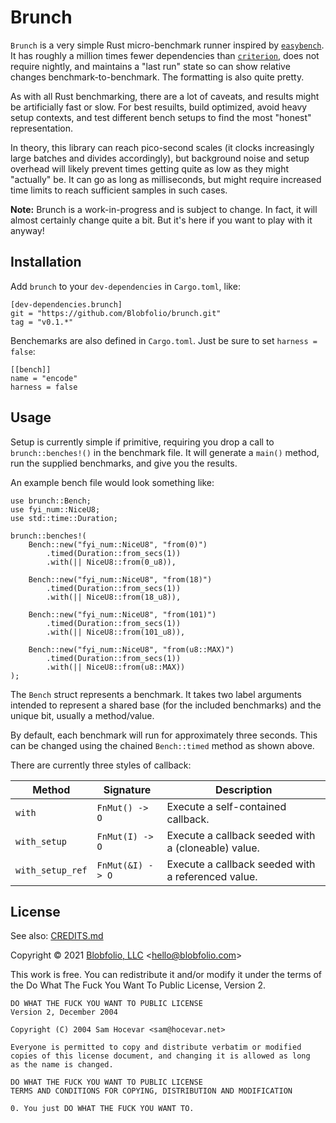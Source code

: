 # Brunch

`Brunch` is a very simple Rust micro-benchmark runner inspired by [`easybench`](https://crates.io/crates/easybench). It has roughly a million times fewer dependencies than [`criterion`](https://crates.io/crates/criterion), does not require nightly, and maintains a "last run" state so can show relative changes benchmark-to-benchmark. The formatting is also quite pretty.

As with all Rust benchmarking, there are a lot of caveats, and results might be artificially fast or slow. For best resuilts, build optimized, avoid heavy setup contexts, and test different bench setups to find the most "honest" representation.

In theory, this library can reach pico-second scales (it clocks increasingly large batches and divides accordingly), but background noise and setup overhead will likely prevent times getting quite as low as they might "actually" be. It can go as long as milliseconds, but might require increased time limits to reach sufficient samples in such cases.

**Note:** Brunch is a work-in-progress and is subject to change. In fact, it will almost certainly change quite a bit. But it's here if you want to play with it anyway!



## Installation

Add `brunch` to your `dev-dependencies` in `Cargo.toml`, like:

```
[dev-dependencies.brunch]
git = "https://github.com/Blobfolio/brunch.git"
tag = "v0.1.*"
```

Benchemarks are also defined in `Cargo.toml`. Just be sure to set `harness = false`:

```
[[bench]]
name = "encode"
harness = false
```



## Usage

Setup is currently simple if primitive, requiring you drop a call to `brunch::benches!()` in the benchmark file. It will generate a `main()` method, run the supplied benchmarks, and give you the results.

An example bench file would look something like:

```
use brunch::Bench;
use fyi_num::NiceU8;
use std::time::Duration;

brunch::benches!(
    Bench::new("fyi_num::NiceU8", "from(0)")
        .timed(Duration::from_secs(1))
        .with(|| NiceU8::from(0_u8)),

    Bench::new("fyi_num::NiceU8", "from(18)")
        .timed(Duration::from_secs(1))
        .with(|| NiceU8::from(18_u8)),

    Bench::new("fyi_num::NiceU8", "from(101)")
        .timed(Duration::from_secs(1))
        .with(|| NiceU8::from(101_u8)),

    Bench::new("fyi_num::NiceU8", "from(u8::MAX)")
        .timed(Duration::from_secs(1))
        .with(|| NiceU8::from(u8::MAX))
);
```

The `Bench` struct represents a benchmark. It takes two label arguments intended to represent a shared base (for the included benchmarks) and the unique bit, usually a method/value.

By default, each benchmark will run for approximately three seconds. This can be changed using the chained `Bench::timed` method as shown above.

There are currently three styles of callback:

| Method | Signature | Description |
| ------ | --------- | ----------- |
| `with` | `FnMut() -> O` | Execute a self-contained callback. |
| `with_setup` | `FnMut(I) -> O` | Execute a callback seeded with a (cloneable) value. |
| `with_setup_ref` | `FnMut(&I) -> O` | Execute a callback seeded with a referenced value. |



## License

See also: [CREDITS.md](CREDITS.md)

Copyright © 2021 [Blobfolio, LLC](https://blobfolio.com) &lt;hello@blobfolio.com&gt;

This work is free. You can redistribute it and/or modify it under the terms of the Do What The Fuck You Want To Public License, Version 2.

    DO WHAT THE FUCK YOU WANT TO PUBLIC LICENSE
    Version 2, December 2004
    
    Copyright (C) 2004 Sam Hocevar <sam@hocevar.net>
    
    Everyone is permitted to copy and distribute verbatim or modified
    copies of this license document, and changing it is allowed as long
    as the name is changed.
    
    DO WHAT THE FUCK YOU WANT TO PUBLIC LICENSE
    TERMS AND CONDITIONS FOR COPYING, DISTRIBUTION AND MODIFICATION
    
    0. You just DO WHAT THE FUCK YOU WANT TO.
